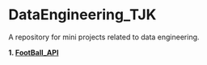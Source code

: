 # DataEngineering_TJK
A repository for mini projects related to data engineering.

**1. [FootBall_API]()**
